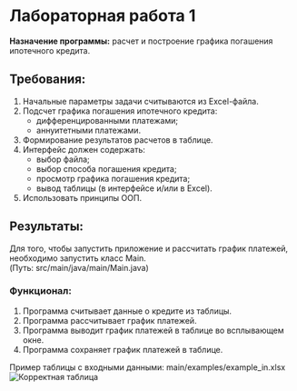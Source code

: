 # Лабораторная работа 1
**Назначение программы:** расчет и построение графика погашения ипотечного кредита.

## Требования:
1. Начальные параметры задачи считываются из Excel-файла.
2. Подсчет графика погашения ипотечного кредита:
    + дифференцированными платежами;
    + аннуитетными платежами.
3. Формирование результатов расчетов в таблице.
4. Интерфейс должен содержать:
    + выбор файла;
    + выбор способа погашения кредита;
    + просмотр графика погашения кредита;
    + вывод таблицы (в интерфейсе и/или в Excel).
5. Использовать принципы ООП.

## Результаты:

Для того, чтобы запустить приложение и рассчитать график платежей, необходимо запустить класс Main. <br> (Путь: src/main/java/main/Main.java)

### Функционал:
1. Программа считывает данные о кредите из таблицы.
2. Программа рассчитывает график платежей.
3. Программа выводит график платежей в таблице во всплывающем окне.
3. Программа сохраняет график платежей в таблице.

Пример таблицы с входными данными: main/examples/example_in.xlsx
<br> ![Корректная таблица](https://github.com/alenatorgasheva/JavaMastersProjects/blob/develop/src/main/java/main/examples/correct-table.jpg)
